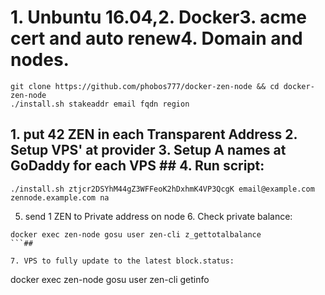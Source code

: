 # 1. Unbuntu 16.04,2. Docker3. acme cert and auto renew4. Domain and nodes.  

```
git clone https://github.com/phobos777/docker-zen-node && cd docker-zen-node
./install.sh stakeaddr email fqdn region
```

## 1. put 42 ZEN in each Transparent Address 2. Setup VPS' at provider 3. Setup A names at GoDaddy for each VPS ## 4. Run script:

`./install.sh ztjcr2DSYhM44gZ3WFFeoK2hDxhmK4VP3QcgK email@example.com zennode.example.com na` 

5. send 1 ZEN to Private address on node 6. Check private balance:

```
docker exec zen-node gosu user zen-cli z_gettotalbalance
```## 

7. VPS to fully update to the latest block.status:

```
docker exec zen-node gosu user zen-cli getinfo
```
